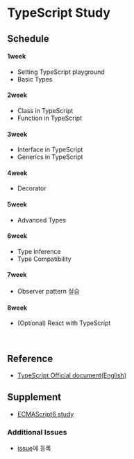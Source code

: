# TypeScript Study

## Schedule
#### 1week
- Setting TypeScript playground
- Basic Types

#### 2week
- Class in TypeScript
- Function in TypeScript

#### 3week
- Interface in TypeScript
- Generics in TypeScript

#### 4week
- Decorator

#### 5week
- Advanced Types

#### 6week
- Type Inference
- Type Compatibility

#### 7week
- Observer pattern 실습

#### 8week
- (Optional) React with TypeScript


</br>

## Reference
* [TypeScript Official document(English)](https://www.typescriptlang.org/docs/home.html)

## Supplement
* [ECMAScript6 study](https://github.com/JaeYeopHan/ECMAScript6_study)

### Additional Issues
* [issue](https://github.com/JaeYeopHan/vue-study/issues)에 등록
